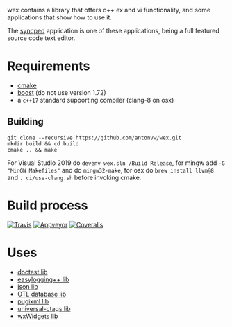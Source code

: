 wex contains a library that offers c++ ex and vi functionality, 
and some applications that show how to use it.

The [syncped](http://sourceforge.net/projects/syncped) application is 
one of these applications, being a full featured source code text editor. 

# Requirements

- [cmake](http://www.cmake.org/)    
- [boost](https://www.boost.org) (do not use version 1.72)
- a `c++17` standard supporting compiler (clang-8 on osx)    

## Building

```
git clone --recursive https://github.com/antonvw/wex.git    
mkdir build && cd build   
cmake .. && make
```

For Visual Studio 2019 do 
  `devenv wex.sln /Build Release`,
for mingw add `-G "MinGW Makefiles"` and do `mingw32-make`, for osx do 
`brew install llvm@8` and `. ci/use-clang.sh` before invoking cmake.

# Build process 

  [![Travis](https://travis-ci.org/antonvw/wex.png?branch=develop)](https://travis-ci.org/antonvw/wex)
  [![Appveyor](https://ci.appveyor.com/api/projects/status/a346d8537whyrjev?svg=true)](https://ci.appveyor.com/project/antonvw/wex)
  [![Coveralls](https://coveralls.io/repos/antonvw/wex/badge.svg?branch=develop&service=github)](https://coveralls.io/github/antonvw/wex?branch=develop)   

# Uses

- [doctest lib](https://github.com/onqtam/doctest)    
- [easylogging++ lib](https://github.com/muflihun/easyloggingpp)    
- [json lib](https://github.com/nlohmann/json)    
- [OTL database lib](http://otl.sourceforge.net/)    
- [pugixml lib](https://github.com/zeux/pugixml)    
- [universal-ctags lib](https://github.com/universal-ctags/ctags)    
- [wxWidgets lib](https://github.com/wxWidgets/wxWidgets/)
